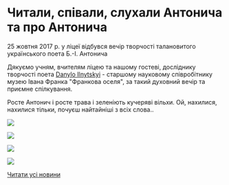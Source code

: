 # Читали, співали, слухали Антонича та про Антонича

25 жовтня 2017 р. у ліцеї відбувся вечір творчості талановитого українського поета Б.-І. Антонича

Дякуємо учням, вчителям ліцею та нашому гостеві, досліднику творчості поета [Danylo Ilnytskyi](https://www.facebook.com/danylo.ilnytskyi?fref=gs&amp;dti=33427370676&amp;hc_location=group) - старшому науковому співробітнику музею Івана Франка "Франкова оселя", за такий духовний вечір та приємне спілкування.

Росте Антонич і росте трава
і зеленіють кучеряві вільхи.
Ой, нахилися, нахилися тільки,
почуєш найтайніші з всіх слова..


![](/images/blog/читали-співали-слухали-антонича-та-про-антонича/ant4.jpg)



![](/images/blog/читали-співали-слухали-антонича-та-про-антонича/ant3.jpg)



![](/images/blog/читали-співали-слухали-антонича-та-про-антонича/ant2.jpg)



![](/images/blog/читали-співали-слухали-антонича-та-про-антонича/ant1.jpg)


[Читати усі новини](/news)

